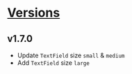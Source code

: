 # [Versions](https://github.com/Tracktor/design-system-tracktor/releases)

## v1.7.0
- Update `TextField` size `small` & `medium` 
- Add `TextField` size `large`
